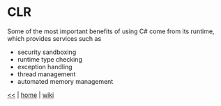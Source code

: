 # CLR

Some of the most important benefits of using C# come from its runtime, which provides services such as  

- security sandboxing 
- runtime type checking  
- exception handling  
- thread management
- automated memory management

[<<](../csdotnet.md) | [home](../../README.md) | [wiki](https://github.com/illegitimis/Tutorial/wiki)